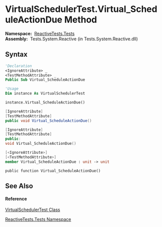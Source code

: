 # VirtualSchedulerTest.Virtual\_ScheduleActionDue Method

**Namespace:**  [ReactiveTests.Tests](ReactiveTests.Tests\ReactiveTests.Tests.md)  
**Assembly:**  Tests.System.Reactive (in Tests.System.Reactive.dll)

## Syntax

```vb
'Declaration
<IgnoreAttribute> _
<TestMethodAttribute> _
Public Sub Virtual_ScheduleActionDue
```

```vb
'Usage
Dim instance As VirtualSchedulerTest

instance.Virtual_ScheduleActionDue()
```

```csharp
[IgnoreAttribute]
[TestMethodAttribute]
public void Virtual_ScheduleActionDue()
```

```c++
[IgnoreAttribute]
[TestMethodAttribute]
public:
void Virtual_ScheduleActionDue()
```

```fsharp
[<IgnoreAttribute>]
[<TestMethodAttribute>]
member Virtual_ScheduleActionDue : unit -> unit 
```

```jscript
public function Virtual_ScheduleActionDue()
```

## See Also

#### Reference

[VirtualSchedulerTest Class](VirtualSchedulerTest\VirtualSchedulerTest.md)

[ReactiveTests.Tests Namespace](ReactiveTests.Tests\ReactiveTests.Tests.md)
